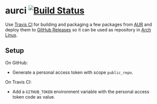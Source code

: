 # aurci [![Build Status](https://travis-ci.com/xeladejo/aurci.svg?branch=master)](https://travis-ci.com/xeladejo/aurci)

Use [Travis CI] for building and packaging a few packages from [AUR] and deploy them to [GitHub Releases] so it can be used
as repository in [Arch Linux].

## Setup

On GitHub:
  - Generate a personal access token with scope `public_repo`.

On Travis CI:
  - Add a `GITHUB_TOKEN` environment variable with the personal access token code as value.

[GitHub Releases]: https://github.com/xeladejo/aurutilsci/releases
[Arch Linux]: https://www.archlinux.org
[Travis CI]: https://travis-ci.com/
[AUR]: https://aur.archlinux.org
